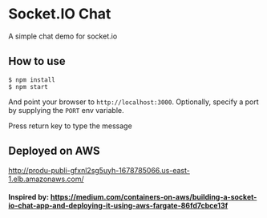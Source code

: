 # Socket.IO Chat

A simple chat demo for socket.io

## How to use

```
$ npm install
$ npm start
```

And point your browser to `http://localhost:3000`. Optionally, specify
a port by supplying the `PORT` env variable.

Press return key to type the message

## Deployed on AWS

http://produ-publi-gfxnl2sg5uyh-1678785066.us-east-1.elb.amazonaws.com/

#### Inspired by: https://medium.com/containers-on-aws/building-a-socket-io-chat-app-and-deploying-it-using-aws-fargate-86fd7cbce13f
